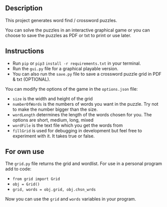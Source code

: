 ## Description

This project generates word find / crossword puzzles.

You can solve the puzzles in an interactive graphical game or 
you can choose to save the puzzles as PDF or txt to print or use later.

## Instructions

- Run `pip` or `pip3` `install -r requirements.txt` in your terminal.
- Run the `gui.py` file for a graphical playable version.
- You can also run the `save.py` file to save a crossword puzzle grid in PDF & txt (OPTIONAL).

You can modify the options of the game in the `options.json` file:
- `size` is the width and height of the grid
- `numberOfWords` is the numbers of words you want in the puzzle. Try not to make the number bigger than the size.
- `wordLength` determines the length of the words chosen for you. The options are short, medium, long, mixed
- `wordFile` is the text file which you get the words from
- `fillGrid` is used for debugging in development but feel free to experiment with it. It takes true or false.

## For own use
The `grid.py` file returns the grid and wordlist. For use in a personal program add to code:

- `from grid import Grid`
- `obj = Grid()`
- `grid, words = obj.grid, obj.chsn_wrds`

Now you can use the `grid` and `words` variables in your program.    

